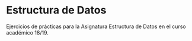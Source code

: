 # Estructura de Datos

Ejercicios de prácticas para la Asignatura Estructura de Datos en el curso académico 18/19.
